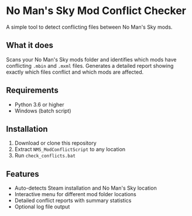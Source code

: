 # No Man's Sky Mod Conflict Checker

A simple tool to detect conflicting files between No Man's Sky mods.

## What it does

Scans your No Man's Sky mods folder and identifies which mods have conflicting `.mbin` and `.mxml` files. Generates a detailed report showing exactly which files conflict and which mods are affected.

## Requirements

- Python 3.6 or higher
- Windows (batch script)

## Installation

1. Download or clone this repository
2. Extract `NMS_ModConflictScript` to any location
3. Run `check_conflicts.bat`

## Features

- Auto-detects Steam installation and No Man's Sky location
- Interactive menu for different mod folder locations
- Detailed conflict reports with summary statistics
- Optional log file output

